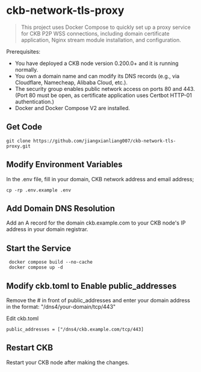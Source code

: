 # ckb-network-tls-proxy

> This project uses Docker Compose to quickly set up a proxy service for CKB P2P WSS connections, including domain certificate application, Nginx stream module installation, and configuration.

Prerequisites:
- You have deployed a CKB node version 0.200.0+ and it is running normally.
- You own a domain name and can modify its DNS records (e.g., via Cloudflare, Namecheap, Alibaba Cloud, etc.).
- The security group enables public network access on ports 80 and 443. (Port 80 must be open, as certificate application uses Certbot HTTP-01 authentication.)
- Docker and Docker Compose V2 are installed.
  
## Get Code
```
git clone https://github.com/jiangxianliang007/ckb-network-tls-proxy.git
```

## Modify Environment Variables
In the .env file, fill in your domain, CKB network address and email address;
```
cp -rp .env.example .env
```
## Add Domain DNS Resolution

Add an A record for the domain ckb.example.com to your CKB node's IP address in your domain registrar.

## Start the Service
```
 docker compose build --no-cache
 docker compose up -d
 ```

## Modify ckb.toml to Enable public_addresses

Remove the # in front of public_addresses and enter your domain address in the format: "/dns4/your-domain/tcp/443"

Edit ckb.toml
```
public_addresses = ["/dns4/ckb.example.com/tcp/443]
```
## Restart CKB
Restart your CKB node after making the changes.
